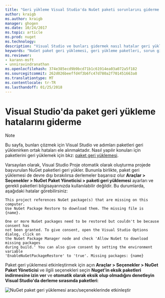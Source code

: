```yaml
---
title: "Geri yükleme Visual Studio'da NuGet paketi sorunlarını giderme | Microsoft Docs"
author: kraigb
ms.author: kraigb
manager: ghogen
ms.date: 10/24/2017
ms.topic: article
ms.prod: nuget
ms.technology: 
description: "Visual Studio ve bunları gidermek nasıl hatalar geri yükleme ortak NuGet açıklaması."
keywords: "NuGet paket geri yüklemesi, geri yükleme paketleri, sorun giderme, sorun giderme"
ms.reviewer:
- karann-msft
- unniravindranathan
ms.openlocfilehash: 374e385ecd9b9bcd71b1c61914ea03a072a5f182
ms.sourcegitcommit: 262d026beeffd4f3b6fc47d780a2f701451663a8
ms.translationtype: MT
ms.contentlocale: tr-TR
ms.lasthandoff: 01/25/2018
---
```

# <a name="troubleshooting-package-restore-errors-in-visual-studio"></a>Visual Studio'da paket geri yükleme hatalarını giderme

> [!Note]
> Bu sayfa, bunları çözmek için Visual Studio ve adımları paketleri geri yüklenirken ortak hataları ele alınmaktadır. Nasıl yapılır konuları için paketlerini geri yüklemek için bkz: [paket geri yüklemesi](../Consume-Packages/Package-Restore.md#enabling-and-disabling-package-restore).

Varsayılan olarak, Visual Studio Proje otomatik olarak oluşturma projede başvurulan NuGet paketleri geri yükler. Bununla birlikte, paket geri yüklemesi de devre dışı bırakılırsa derlemeler başarısız olur **Araçlar > Seçenekler > NuGet Paket Yöneticisi > paketi geri yüklemesi** ayarları ve gerekli paketleri bilgisayarınızda kullanılabilir değildir. Bu durumlarda, aşağıdaki hatalar görebilirsiniz:

```output
This project references NuGet package(s) that are missing on this computer.
Use NuGet Package Restore to download them. The missing file is {name}.
```

```output
One or more NuGet packages need to be restored but couldn't be because consent has
not been granted. To give consent, open the Visual Studio Options dialog, click on
the NuGet Package Manager node and check 'Allow NuGet to download missing packages
during build.' You can also give consent by setting the environment variable
'EnableNuGetPackageRestore' to 'true'. Missing packages: {name} 
```

Paket geri yüklemesi etkinleştirmek için açın **Araçlar > Seçenekler > NuGet Paket Yöneticisi** ve ilgili seçenekleri seçin **Nuget'in eksik paketleri indirmesine izin ver** ve **otomatik olarak eksik olup olmadığını denetleyin Visual Studio'da derleme sırasında paketleri**:

![NuGet paket geri yüklemesi aracı/seçeneklerinde etkinleştir](../Consume-Packages/media/restore-01-autorestoreoptions.png)

